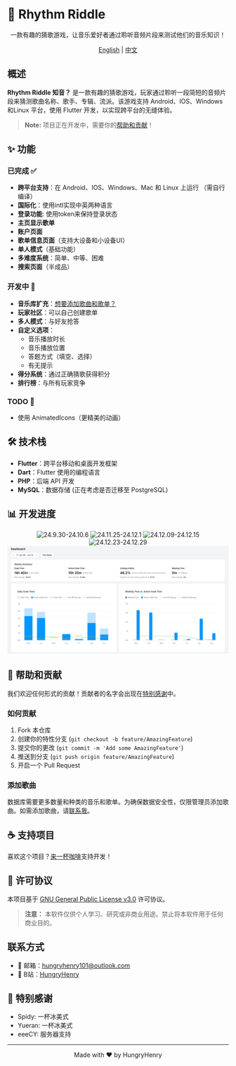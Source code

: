 # 🎵 Rhythm Riddle

<div align="center">

一款有趣的猜歌游戏，让音乐爱好者通过聆听音频片段来测试他们的音乐知识！

[English](README_EN.md) | [中文](#概述)

</div>

## 概述

**Rhythm Riddle 知音？** 是一款有趣的猜歌游戏，玩家通过聆听一段简短的音频片段来猜测歌曲名称、歌手、专辑、流派。该游戏支持 Android、IOS、Windows和Linux 平台，使用 Flutter 开发，以实现跨平台的无缝体验。

> **Note:** 项目正在开发中，需要你的[帮助和贡献](#帮助和贡献)！

## ✨ 功能

### 已完成 ✅
- **跨平台支持**：在 Android、IOS、Windows、Mac 和 Linux 上运行 （需自行编译）
- **国际化**：使用intl实现中英两种语言
- **登录功能**: 使用token来保持登录状态
- **主页显示歌单**
- **账户页面**
- **歌单信息页面**（支持大设备和小设备UI）
- **单人模式**（基础功能）
- **多难度系统**：简单、中等、困难
- **搜索页面**（半成品）

### 开发中 🚧
- **音乐库扩充**：[想要添加歌曲和歌单？](#更多歌曲和歌单)
- **玩家社区**：可以自己创建歌单
- **多人模式**：与好友抢答
- **自定义选项**：
  - 音乐播放时长
  - 音乐播放位置
  - 答题方式（填空、选择）
  - 有无提示
- **得分系统**：通过正确猜歌获得积分
- **排行榜**：与所有玩家竞争

### TODO 📝
- 使用 AnimatedIcons（更精美的动画）

## 🛠️ 技术栈

- **Flutter**：跨平台移动和桌面开发框架
- **Dart**：Flutter 使用的编程语言
- **PHP**：后端 API 开发
- **MySQL**：数据存储 (正在考虑是否迁移至 PostgreSQL)

## 📊 开发进度

<div align="center">

![24.9.30-24.10.6](img_for_readme/24.9.30-24.10.6.png)
![24.11.25-24.12.1](img_for_readme/24.11.25-24.12.1.png)
![24.12.09-24.12.15](img_for_readme/24.12.09-24.12.15.png)
![24.12.23-24.12.29](img_for_readme/24.12.23-24.12.29.png)
![25.5.09-25.5.15](img_for_readme/25.5.09-25.5.15.png)

</div>

## 🤝 帮助和贡献

我们欢迎任何形式的贡献！贡献者的名字会出现在[特别感谢](#特别感谢)中。

### 如何贡献
1. Fork 本仓库
2. 创建你的特性分支 (`git checkout -b feature/AmazingFeature`)
3. 提交你的更改 (`git commit -m 'Add some AmazingFeature'`)
4. 推送到分支 (`git push origin feature/AmazingFeature`)
5. 开启一个 Pull Request

### 添加歌曲
数据库需要更多数量和种类的音乐和歌单。为确保数据安全性，仅限管理员添加歌曲。如需添加歌曲，请[联系我](#联系方式)。

## ☕ 支持项目

喜欢这个项目？[来一杯咖啡](http://hungryhenry.xyz/reward.html)支持开发！

## 📄 许可协议

本项目基于 [GNU General Public License v3.0](LICENSE) 许可协议。

> **注意：** 本软件仅供个人学习、研究或非商业用途。禁止将本软件用于任何商业目的。

## 联系方式

- 📧 邮箱：[hungryhenry101@outlook.com](mailto:hungryhenry101@outlook.com)
- 🎥 B站：[HungryHenry](https://space.bilibili.com/672872726)

## 🙏 特别感谢

- Spidy: 一杯冰美式
- Yueran: 一杯冰美式
- eeeCY: 服务器支持

---

<div align="center">
Made with ❤️ by HungryHenry
</div>